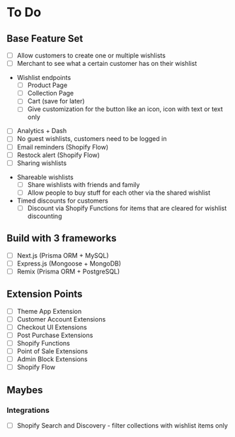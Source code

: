 # To Do

## Base Feature Set

- [ ] Allow customers to create one or multiple wishlists
- [ ] Merchant to see what a certain customer has on their wishlist
- Wishlist endpoints
  - [ ] Product Page
  - [ ] Collection Page
  - [ ] Cart (save for later)
  - [ ] Give customization for the button like an icon, icon with text or text only
- [ ] Analytics + Dash
- [ ] No guest wishlists, customers need to be logged in
- [ ] Email reminders (Shopify Flow)
- [ ] Restock alert (Shopify Flow)
- [ ] Sharing wishlists
- Shareable wishlists
  - [ ] Share wishlists with friends and family
  - [ ] Allow people to buy stuff for each other via the shared wishlist
- Timed discounts for customers
  - [ ] Discount via Shopify Functions for items that are cleared for wishlist discounting

## Build with 3 frameworks

- [ ] Next.js (Prisma ORM + MySQL)
- [ ] Express.js (Mongoose + MongoDB)
- [ ] Remix (Prisma ORM + PostgreSQL)

## Extension Points

- [ ] Theme App Extension
- [ ] Customer Account Extensions
- [ ] Checkout UI Extensions
- [ ] Post Purchase Extensions
- [ ] Shopify Functions
- [ ] Point of Sale Extensions
- [ ] Admin Block Extensions
- [ ] Shopify Flow

## Maybes

### Integrations

- [ ] Shopify Search and Discovery - filter collections with wishlist items only
